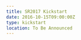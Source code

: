 ```yaml
---
title: SR2017 Kickstart
date: 2016-10-15T09:00:00Z
type: kickstart
location: To Be Announced
---
```

